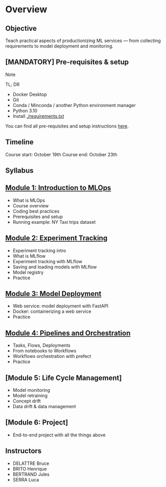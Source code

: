 # Overview

## Objective

Teach practical aspects of productionizing ML services — from collecting requirements to model deployment and monitoring.

## [MANDATORY] Pre-requisites & setup

> [!Note]
> TL; DR
> - Docker Desktop
> - Git
> - Conda / Minconda / another Python environment manager
> - Python 3.10
> - Install [./requirements.txt](requirements.txt)

You can find all pre-requisites and setup instructions [here](PREREQUISITES.md).

## Timeline

Course start: October 19th
Course end: October 23th

## Syllabus

## [Module 1: Introduction to MLOps](lessons/00-intro)

* What is MLOps
* Course overview
* Coding best practices
* Prerequisites and setup
* Running example: NY Taxi trips dataset


## [Module 2: Experiment Tracking](lessons/01-model-and-experiment-management)

* Experiment tracking intro
* What is MLflow
* Experiment tracking with MLflow
* Saving and loading models with MLflow
* Model registry
* Practice


## [Module 3: Model Deployment](lessons/02-model-deployment)

* Web service: model deployment with FastAPI
* Docker: containerizing a web service
* Practice


## [Module 4: Pipelines and Orchestration](lessons/03-pipeline-and-orchestration)

* Tasks, Flows, Deployments
* From notebooks to Workflows
* Workflows orchestration with prefect
* Practice


## [Module 5: Life Cycle Management]

* Model monitoring
* Model retraining
* Concept drift
* Data drift & data management


## [Module 6: Project]

* End-to-end project with all the things above

## Instructors

- DELATTRE Bruce
- BRITO Henrique
- BERTRAND Jules
- SERRA Luca

